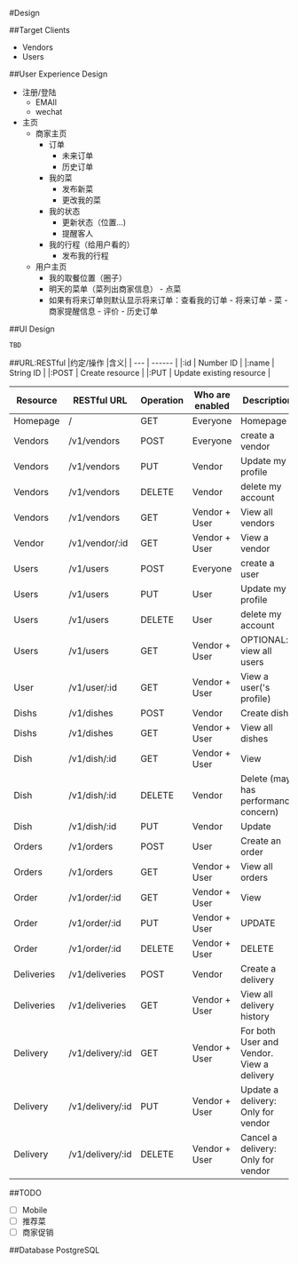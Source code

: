 #Design

##Target Clients
- Vendors
- Users 

##User Experience Design
- 注册/登陆
    - EMAIl
    - wechat
- 主页
    - 商家主页
        - 订单
             - 未来订单
             - 历史订单
        - 我的菜
             - 发布新菜
             - 更改我的菜
        - 我的状态
             - 更新状态（位置...)
             - 提醒客人
        - 我的行程（给用户看的）
             - 发布我的行程
    - 用户主页
        - 我的取餐位置（圈子）
        - 明天的菜单（菜列出商家信息）
              - 点菜
        - 如果有将来订单则默认显示将来订单：查看我的订单
              - 将来订单
                  - 菜
                  - 商家提醒信息
                  - 评价
              - 历史订单

##UI Design
```
TBD
```

##URL:RESTful
|约定/操作 |含义|
| ---  | ------  |
|:id   | Number ID  |
|:name | String ID  | 
|:POST | Create resource |
|:PUT  | Update existing resource |

| Resource   | RESTful URL      | Operation | Who are enabled | Description |
| ---------- | ---------------  | ---       | ------------- | ---------------- |
| Homepage   | /                | GET       | Everyone      | Homepage |
| Vendors    | /v1/vendors      | POST      | Everyone      | create a vendor |
| Vendors    | /v1/vendors      | PUT       | Vendor        | Update my profile |
| Vendors    | /v1/vendors      | DELETE    | Vendor        | delete my account |
| Vendors    | /v1/vendors      | GET       | Vendor + User | View all vendors |
| Vendor     | /v1/vendor/:id   | GET       | Vendor + User | View a vendor |
| Users      | /v1/users        | POST      | Everyone      | create a user |
| Users      | /v1/users        | PUT       | User          | Update my profile | 
| Users      | /v1/users        | DELETE    | User          | delete my account | 
| Users      | /v1/users        | GET       | Vendor + User | OPTIONAL: view all users | 
| User       | /v1/user/:id     | GET       | Vendor + User | View a user('s profile) | 
| Dishs      | /v1/dishes       | POST      | Vendor        | Create dish |
| Dishs      | /v1/dishes       | GET       | Vendor + User | View all dishes |
| Dish       | /v1/dish/:id     | GET       | Vendor + User | View | 
| Dish       | /v1/dish/:id     | DELETE    | Vendor        | Delete (may has performance concern) | 
| Dish       | /v1/dish/:id     | PUT       | Vendor        | Update |
| Orders     | /v1/orders       | POST      | User          | Create an order |
| Orders     | /v1/orders       | GET       | Vendor + User | View all orders |
| Order      | /v1/order/:id    | GET       | Vendor + User | View |
| Order      | /v1/order/:id    | PUT       | Vendor + User | UPDATE |
| Order      | /v1/order/:id    | DELETE    | Vendor + User | DELETE |
| Deliveries | /v1/deliveries   | POST      | Vendor        | Create a delivery |
| Deliveries | /v1/deliveries   | GET       | Vendor + User | View all delivery history |
| Delivery   | /v1/delivery/:id | GET       | Vendor + User | For both User and Vendor. View a delivery |
| Delivery   | /v1/delivery/:id | PUT       | Vendor + User | Update a delivery: Only for vendor |
| Delivery   | /v1/delivery/:id | DELETE    | Vendor + User | Cancel a delivery: Only for vendor |

##TODO
- [ ] Mobile
- [ ] 推荐菜
- [ ] 商家促销

##Database
PostgreSQL
